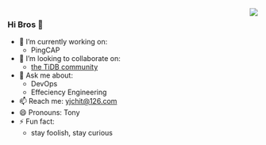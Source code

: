 <img align="right" src="https://github-readme-stats.vercel.app/api?username=VelocityLight&show_icons=true&icon_color=CE1D2D&text_color=718096&bg_color=00000000&hide_title=true&hide_border=true" />

### Hi Bros 👋

<!--
**VelocityLight/VelocityLight** is a ✨ _special_ ✨ repository because its `README.md` (this file) appears on your GitHub profile.
-->

- 🔭 I’m currently working on:
  - PingCAP 
- 👯 I’m looking to collaborate on:
  - [the TiDB community](https://tidb.io/archived/events/)
- 💬 Ask me about:
  - DevOps
  - Effeciency Engineering
- 📫 Reach me: yjchit@126.com
- 😄 Pronouns: Tony
- ⚡ Fun fact:
  - stay foolish, stay curious
